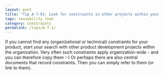 ```yaml
---
layout: post
title: "Tip A-7-01: Look for constraints in other projects within your organization."
tags: reusability lean
category: Constraints
permalink: /tips/A-7-1/
---
```

If you cannot find any (organizational or technical) constraints for your product, start your search with other product development projects within the organization. Very often such constraints apply organization-wide - and you can therefore copy them :-) Or perhaps there are also central documents that record constraints. Then you can simply refer to them (or link to them).
